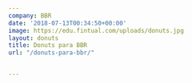 ```yaml
---
company: BBR
date: '2018-07-13T00:34:50+00:00'
image: https://edu.fintual.com/uploads/donuts.jpg
layout: donuts
title: Donuts para BBR
url: "/donuts-para-bbr/"


---
```

